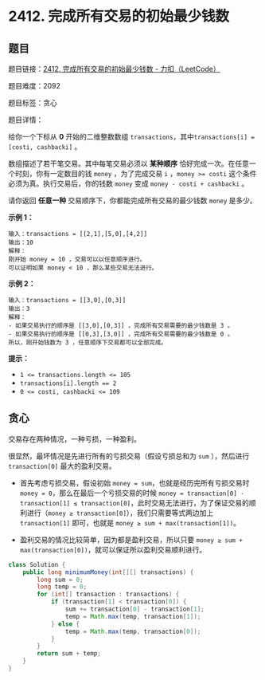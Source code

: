 # 2412. 完成所有交易的初始最少钱数

## 题目

题目链接：[2412. 完成所有交易的初始最少钱数 - 力扣（LeetCode）](https://leetcode.cn/problems/minimum-money-required-before-transactions/description/)

题目难度：2092

题目标签：贪心

题目详情：

给你一个下标从 **0** 开始的二维整数数组 `transactions`，其中`transactions[i] = [costi, cashbacki]` 。

数组描述了若干笔交易。其中每笔交易必须以 **某种顺序** 恰好完成一次。在任意一个时刻，你有一定数目的钱 `money` ，为了完成交易 `i` ，`money >= costi` 这个条件必须为真。执行交易后，你的钱数 `money` 变成 `money - costi + cashbacki` 。

请你返回 **任意一种** 交易顺序下，你都能完成所有交易的最少钱数 `money` 是多少。

**示例 1：**

```
输入：transactions = [[2,1],[5,0],[4,2]]
输出：10
解释：
刚开始 money = 10 ，交易可以以任意顺序进行。
可以证明如果 money < 10 ，那么某些交易无法进行。
```

**示例 2：**

```
输入：transactions = [[3,0],[0,3]]
输出：3
解释：
- 如果交易执行的顺序是 [[3,0],[0,3]] ，完成所有交易需要的最少钱数是 3 。
- 如果交易执行的顺序是 [[0,3],[3,0]] ，完成所有交易需要的最少钱数是 0 。
所以，刚开始钱数为 3 ，任意顺序下交易都可以全部完成。
```

**提示：**

- `1 <= transactions.length <= 105`
- `transactions[i].length == 2`
- `0 <= costi, cashbacki <= 109`



## 贪心

交易存在两种情况，一种亏损，一种盈利。

很显然，最坏情况是先进行所有的亏损交易（假设亏损总和为 `sum` ），然后进行 `transaction[0]` 最大的盈利交易。

- 首先考虑亏损交易，假设初始 `money = sum`，也就是经历完所有亏损交易时 `money = 0`，那么在最后一个亏损交易的时候 `money = transaction[0] -transaction[1] ≤ transaction[0]`，此时交易无法进行，为了保证交易的顺利进行（`money ≥ transaction[0]`），我们只需要等式两边加上 `transaction[1]` 即可，也就是 `money ≥ sum + max(transaction[1])`。

- 盈利交易的情况比较简单，因为都是盈利交易，所以只要 `money ≥ sum + max(transaction[0])`，就可以保证所以盈利交易顺利进行。

``` java
class Solution {
    public long minimumMoney(int[][] transactions) {
        long sum = 0;
        long temp = 0;
        for (int[] transaction : transactions) {
            if (transaction[1] < transaction[0]) {
                sum += transaction[0] - transaction[1];
                temp = Math.max(temp, transaction[1]);
            } else {
                temp = Math.max(temp, transaction[0]);
            }
        }
        return sum + temp;
    }
}
```